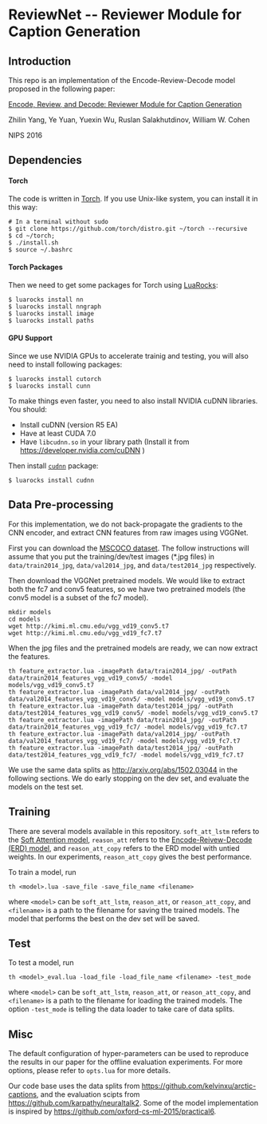 # ReviewNet -- Reviewer Module for Caption Generation

## Introduction

This repo is an implementation of the Encode-Review-Decode model proposed in the following paper:

[Encode, Review, and Decode: Reviewer Module for Caption Generation](https://arxiv.org/abs/1605.07912)

Zhilin Yang, Ye Yuan, Yuexin Wu, Ruslan Salakhutdinov, William W. Cohen

NIPS 2016

## Dependencies
#### Torch
The code is written in [Torch](http://torch.ch/). If you use Unix-like system, you can install it in this way:
```
# In a terminal without sudo
$ git clone https://github.com/torch/distro.git ~/torch --recursive
$ cd ~/torch; 
$ ./install.sh     
$ source ~/.bashrc
```

#### Torch Packages
Then we need to get some packages for Torch using [LuaRocks](https://luarocks.org/):
```
$ luarocks install nn
$ luarocks install nngraph 
$ luarocks install image 
$ luarocks install paths
```

#### GPU Support
Since we use NVIDIA GPUs to accelerate trainig and testing, you will also need to install following packages:
```
$ luarocks install cutorch
$ luarocks install cunn
```

To make things even faster, you need to also install NVIDIA cuDNN libraries. You should: 
* Install cuDNN (version R5 EA)
* Have at least CUDA 7.0
* Have `libcudnn.so` in your library path (Install it from https://developer.nvidia.com/cuDNN )

Then install [`cudnn`](https://github.com/soumith/cudnn.torch) package:
```
$ luarocks install cudnn
```

## Data Pre-processing
For this implementation, we do not back-propagate the gradients to the CNN encoder, and extract CNN features from raw images using VGGNet.

First you can download the [MSCOCO dataset](http://mscoco.org/dataset/#download). The follow instructions will assume that you put the training/dev/test images (*.jpg files) in `data/train2014_jpg`, `data/val2014_jpg`, and `data/test2014_jpg` respectively.

Then download the VGGNet pretrained models. We would like to extract both the fc7 and conv5 features, so we have two pretrained models (the conv5 model is a subset of the fc7 model).
```
mkdir models
cd models
wget http://kimi.ml.cmu.edu/vgg_vd19_conv5.t7
wget http://kimi.ml.cmu.edu/vgg_vd19_fc7.t7
```

When the jpg files and the pretrained models are ready, we can now extract the features.
```
th feature_extractor.lua -imagePath data/train2014_jpg/ -outPath data/train2014_features_vgg_vd19_conv5/ -model models/vgg_vd19_conv5.t7
th feature_extractor.lua -imagePath data/val2014_jpg/ -outPath data/val2014_features_vgg_vd19_conv5/ -model models/vgg_vd19_conv5.t7
th feature_extractor.lua -imagePath data/test2014_jpg/ -outPath data/test2014_features_vgg_vd19_conv5/ -model models/vgg_vd19_conv5.t7
th feature_extractor.lua -imagePath data/train2014_jpg/ -outPath data/train2014_features_vgg_vd19_fc7/ -model models/vgg_vd19_fc7.t7
th feature_extractor.lua -imagePath data/val2014_jpg/ -outPath data/val2014_features_vgg_vd19_fc7/ -model models/vgg_vd19_fc7.t7
th feature_extractor.lua -imagePath data/test2014_jpg/ -outPath data/test2014_features_vgg_vd19_fc7/ -model models/vgg_vd19_fc7.t7
```

We use the same data splits as http://arxiv.org/abs/1502.03044 in the following sections. We do early stopping on the dev set, and evaluate the models on the test set.

## Training

There are several models available in this repository. `soft_att_lstm` refers to the [Soft Attention model](http://arxiv.org/abs/1502.03044), `reason_att` refers to the [Encode-Reivew-Decode (ERD) model](https://arxiv.org/abs/1605.07912), and `reason_att_copy` refers to the ERD model with untied weights. In our experiments, `reason_att_copy` gives the best performance.

To train a model, run
```
th <model>.lua -save_file -save_file_name <filename>
```
where `<model>` can be `soft_att_lstm`, `reason_att`, or `reason_att_copy`, and `<filename>` is a path to the filename for saving the trained models. The model that performs the best on the dev set will be saved.

## Test

To test a model, run
```
th <model>_eval.lua -load_file -load_file_name <filename> -test_mode
```
where `<model>` can be `soft_att_lstm`, `reason_att`, or `reason_att_copy`, and `<filename>` is a path to the filename for loading the trained models. The option `-test_mode` is telling the data loader to take care of data splits.

## Misc

The default configuration of hyper-parameters can be used to reproduce the results in our paper for the offline evaluation experiments. For more options, please refer to `opts.lua` for more details.

Our code base uses the data splits from https://github.com/kelvinxu/arctic-captions, and the evaluation scipts from https://github.com/karpathy/neuraltalk2. Some of the model implementation is inspired by https://github.com/oxford-cs-ml-2015/practical6.


